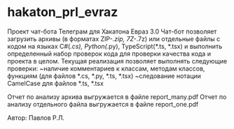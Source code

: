 # hakaton_prl_evraz

Проект чат-бота Телеграм для Хакатона Евраз 3.0
Чат-бот позволяет загрузить архивы (в форматах ZIP-*.zip, 7Z-*.7z) или отдельные файлы с кодом на языках C#(*.cs), Python(*.py), TypeScript(*.ts, *.tsx)
и выполнить определенный набор проверок кода для проверки качества кода и проекта в целом.
Текущая реализация позволяет выполнять следующие проверки:
~наличие комментариев к классам, методам классов, функциям (для файлов *.cs, *.py, *.ts, *.tsx)
~следование нотации CamelCase для файлов *.ts, *.tsx

Отчет по анализу архива выгружается в файле report_many.pdf
Отчет по анализу отдельного файла выгружается в файле report_one.pdf

Автор: Павлов Р.Л.
